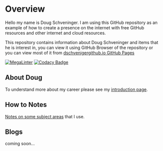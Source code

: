 # Overview

Hello my name is Doug Schveninger. I am using this GitHub repository as an example
of how to create a presence on the internet with free GitHub resources and
other internet and cloud resources.

This repository contains information about Doug Schveninger and items that he is interest in,
you can view it using GitHub Browser of the repository or you can view most of it from
[dschvenigergithub.io GitHub Pages](https://dschveninger.github.io/index.html)

[![MegaLinter](https://github.com/dschveninger/dougschveninger/workflows/MegaLinter/badge.svg?branch=main)](https://github.com/dschveninger/dougschveninger/actions?query=workflow%3AMegaLinter+branch%3Amain) [![Codacy Badge](https://api.codacy.com/project/badge/Grade/5e8bce49e0df4be8a880f2df02759d88)](https://app.codacy.com/gh/dschveninger/dougschveninger/dashboard?utm_source=github.com&utm_medium=referral&utm_content=dschveninger/dougschveninger&utm_campaign=Badge_Grade)

## About Doug

To understand more about my career please see my [introduction page](about/introduction.md).

## How to Notes

[Notes on some subject areas](howto/index.md) that I use.

## Blogs

coming soon...
